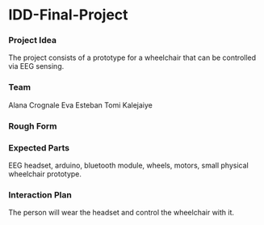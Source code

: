 # IDD-Final-Project

### Project Idea

The project consists of a prototype for a wheelchair that can be controlled via EEG sensing.

### Team

Alana Crognale
Eva Esteban
Tomi Kalejaiye

### Rough Form


### Expected Parts

EEG headset, arduino, bluetooth module, wheels, motors, small physical wheelchair prototype.

### Interaction Plan

The person will wear the headset and control the wheelchair with it.
